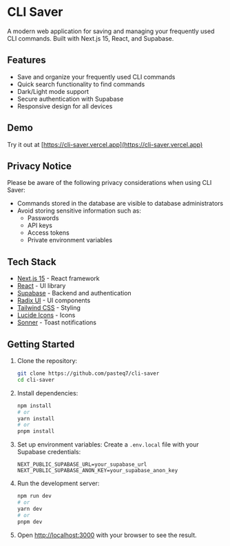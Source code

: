 # CLI Saver

A modern web application for saving and managing your frequently used CLI commands. Built with Next.js 15, React, and Supabase.

## Features

- Save and organize your frequently used CLI commands
- Quick search functionality to find commands
- Dark/Light mode support
- Secure authentication with Supabase
- Responsive design for all devices

## Demo

Try it out at [https://cli-saver.vercel.app](https://cli-saver.vercel.app)

## Privacy Notice

Please be aware of the following privacy considerations when using CLI Saver:

- Commands stored in the database are visible to database administrators
- Avoid storing sensitive information such as:
  - Passwords
  - API keys
  - Access tokens
  - Private environment variables


## Tech Stack

- [Next.js 15](https://nextjs.org/) - React framework
- [React](https://reactjs.org/) - UI library
- [Supabase](https://supabase.com/) - Backend and authentication
- [Radix UI](https://www.radix-ui.com/) - UI components
- [Tailwind CSS](https://tailwindcss.com/) - Styling
- [Lucide Icons](https://lucide.dev/) - Icons
- [Sonner](https://sonner.emilkowal.ski/) - Toast notifications

## Getting Started

1. Clone the repository:
   ```bash
   git clone https://github.com/pasteq7/cli-saver
   cd cli-saver
   ```

2. Install dependencies:
   ```bash
   npm install
   # or
   yarn install
   # or
   pnpm install
   ```

3. Set up environment variables:
   Create a `.env.local` file with your Supabase credentials:
   ```
   NEXT_PUBLIC_SUPABASE_URL=your_supabase_url
   NEXT_PUBLIC_SUPABASE_ANON_KEY=your_supabase_anon_key
   ```

4. Run the development server:
   ```bash
   npm run dev
   # or
   yarn dev
   # or
   pnpm dev
   ```

5. Open [http://localhost:3000](http://localhost:3000) with your browser to see the result.
